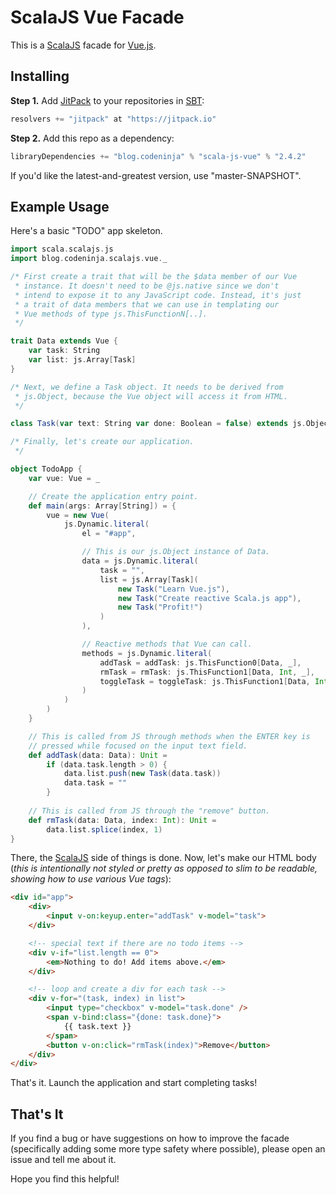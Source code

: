# ScalaJS Vue Facade

This is a [ScalaJS][scalajs] facade for [Vue.js][vue].

## Installing

**Step 1.** Add [JitPack][jitpack] to your repositories in [SBT][sbt]:

```scala
resolvers += "jitpack" at "https://jitpack.io"
```

**Step 2.** Add this repo as a dependency:

```scala
libraryDependencies += "blog.codeninja" % "scala-js-vue" % "2.4.2"
```

If you'd like the latest-and-greatest version, use "master-SNAPSHOT".

## Example Usage

Here's a basic "TODO" app skeleton.

```scala
import scala.scalajs.js
import blog.codeninja.scalajs.vue._

/* First create a trait that will be the $data member of our Vue
 * instance. It doesn't need to be @js.native since we don't
 * intend to expose it to any JavaScript code. Instead, it's just
 * a trait of data members that we can use in templating our
 * Vue methods of type js.ThisFunctionN[..].
 */

trait Data extends Vue {
    var task: String
    var list: js.Array[Task]
}

/* Next, we define a Task object. It needs to be derived from
 * js.Object, because the Vue object will access it from HTML.
 */

class Task(var text: String var done: Boolean = false) extends js.Object

/* Finally, let's create our application.
 */

object TodoApp {
    var vue: Vue = _

    // Create the application entry point.
    def main(args: Array[String]) = {
        vue = new Vue(
            js.Dynamic.literal(
                el = "#app",

                // This is our js.Object instance of Data.
                data = js.Dynamic.literal(
                    task = "",
                    list = js.Array[Task](
                        new Task("Learn Vue.js"),
                        new Task("Create reactive Scala.js app"),
                        new Task("Profit!")
                    )
                ),

                // Reactive methods that Vue can call.
                methods = js.Dynamic.literal(
                    addTask = addTask: js.ThisFunction0[Data, _],
                    rmTask = rmTask: js.ThisFunction1[Data, Int, _],
                    toggleTask = toggleTask: js.ThisFunction1[Data, Int, _]
                )
            )
        )
    }

    // This is called from JS through methods when the ENTER key is
    // pressed while focused on the input text field.
    def addTask(data: Data): Unit =
        if (data.task.length > 0) {
            data.list.push(new Task(data.task))
            data.task = ""
        }
    
    // This is called from JS through the "remove" button.
    def rmTask(data: Data, index: Int): Unit =
        data.list.splice(index, 1)
}
```

There, the [ScalaJS][scalajs] side of things is done. Now, let's make our HTML body (*this is intentionally not styled or pretty as opposed to slim to be readable, showing how to use various Vue tags*):

```html
<div id="app">
    <div>
        <input v-on:keyup.enter="addTask" v-model="task">
    </div>

    <!-- special text if there are no todo items -->
    <div v-if="list.length == 0">
        <em>Nothing to do! Add items above.</em>
    </div>

    <!-- loop and create a div for each task -->
    <div v-for="(task, index) in list">
        <input type="checkbox" v-model="task.done" />
        <span v-bind:class="{done: task.done}">
            {{ task.text }}
        </span>
        <button v-on:click="rmTask(index)">Remove</button>
    </div>
</div>
```

That's it. Launch the application and start completing tasks!

## That's It

If you find a bug or have suggestions on how to improve the facade (specifically adding some more type safety where possible), please open an issue and tell me about it.

Hope you find this helpful!

[scalajs]:      http://www.scala-js.org
[sbt]:          http://www.scala-sbt.org
[vue]:          https://vuejs.org
[jitpack]:      https://jitpack.io
